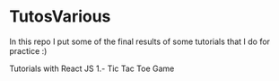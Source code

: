 # TutosVarious
In this repo I put some of the final results of some tutorials that I do for practice :) 

Tutorials with React JS
  1.- Tic Tac Toe Game
